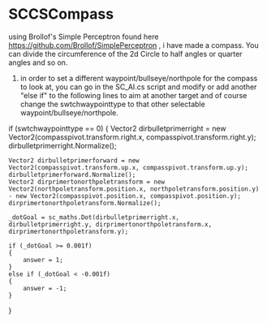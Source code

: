 # SCCSCompass
using Brollof's Simple Perceptron found here https://github.com/Brollof/SimplePerceptron , i have made a compass. You can divide the circumference of the 2d Circle to half angles or quarter angles and so on.

1. in order to set a different waypoint/bullseye/northpole for the compass to look at, you can go in the SC_AI.cs script and 
modify or add another "else if" to the following lines to aim at another target and of course change the swtchwaypointtype to that other selectable waypoint/bullseye/northpole.

if (swtchwaypointtype == 0)
{
    Vector2 dirbulletprimerright = new Vector2(compasspivot.transform.right.x, compasspivot.transform.right.y);
    dirbulletprimerright.Normalize();

    Vector2 dirbulletprimerforward = new Vector2(compasspivot.transform.up.x, compasspivot.transform.up.y);
    dirbulletprimerforward.Normalize();
    Vector2 dirprimertonorthpoletransform = new Vector2(northpoletransform.position.x, northpoletransform.position.y) - new Vector2(compasspivot.position.x, compasspivot.position.y);
    dirprimertonorthpoletransform.Normalize();

    _dotGoal = sc_maths.Dot(dirbulletprimerright.x, dirbulletprimerright.y, dirprimertonorthpoletransform.x, dirprimertonorthpoletransform.y);

    if (_dotGoal >= 0.001f)
    {
        answer = 1;
    }
    else if (_dotGoal < -0.001f)
    {
        answer = -1;
    }
}
